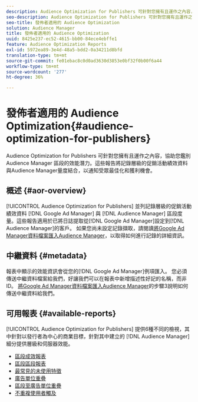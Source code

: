 ```yaml
---
description: Audience Optimization for Publishers 可針對您擁有且運作之內容，協助您鑑別 Audience Manager 區段的效能潛力。這些報告將記錄層級的促銷活動績效資料與Audience Manager量度結合，以通知受眾最佳化和獲利機會。
seo-description: Audience Optimization for Publishers 可針對您擁有且運作之內容，協助您鑑別 Audience Manager 區段的效能潛力。這些報告將記錄層級的促銷活動績效資料與Audience Manager量度結合，以通知受眾最佳化和獲利機會。
seo-title: 發佈者適用的 Audience Optimization
solution: Audience Manager
title: 發佈者適用的 Audience Optimization
uuid: 8425e237-ec52-4615-bb00-84ece4ebffe1
feature: Audience Optimization Reports
exl-id: 5972ea89-3e4d-48a5-bdd2-0a34211d8bfd
translation-type: tm+mt
source-git-commit: fe01ebac8c0d0ad3630d3853e0bf32f0b00f6a44
workflow-type: tm+mt
source-wordcount: '277'
ht-degree: 36%

---
```


# 發佈者適用的 Audience Optimization{#audience-optimization-for-publishers}

Audience Optimization for Publishers 可針對您擁有且運作之內容，協助您鑑別 Audience Manager 區段的效能潛力。這些報告將記錄層級的促銷活動績效資料與Audience Manager量度結合，以通知受眾最佳化和獲利機會。

## 概述 {#aor-overview}

[!UICONTROL Audience Optimization for Publishers] 並列記錄層級的促銷活動績效資料 [!DNL Google Ad Manager] 與 [!DNL Audience Manager] 區段度量。這些報告適用於已將日誌提取從[!DNL Google Ad Manager]設定到[!DNL Audience Manager]的客戶。 如果您尚未設定記錄擷取，請閱讀[將Google Ad Manager資料檔案匯入Audience Manager](import-dfp.md)，以取得如何進行記錄的詳細資訊。

## 中繼資料 {#metadata}

報表中顯示的效能資訊會從您的[!DNL Google Ad Manager]例項匯入。 您必須傳送中繼資料檔案給我們，好讓我們可以在報表中新增描述性好記的名稱，而非ID。 [將Google Ad Manager資料檔案匯入Audience Manager](../../../reporting/audience-optimization-reports/aor-publishers/import-dfp.md)的步驟3說明如何傳送中繼資料給我們。

## 可用報表 {#available-reports}

[!UICONTROL Audience Optimization for Publishers] 提供6種不同的檢視，其中針對以發行者為中心的商業目標，針對其中建立的 [!DNL Audience Manager] 細分提供層級和伺服器效能。

+ [區段成效報表](publisher-segment-performance.md)
+ [區段區段報表](publisher-segment-trends.md)
+ [最常見的未使用特徵](publisher-top-unused-traits.md)
+ [廣告單位重疊](publisher-ad-unit-overlap.md)
+ [區段至廣告單位重疊](publisher-segment-ad-unit-overlap.md)
+ [不重複使用者觸及](publisher-unique-reach.md)
